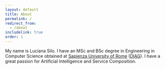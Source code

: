 ```yaml
---
layout: default 
title: About
permalink: /
redirect_from:
  - /about
includelink: true
order: 1
---
```


My name is Luciana Silo. 
I have an MSc and BSc degree in Engineering in Computer Science obtained at [Sapienza University of Rome](https://www.uniroma1.it/en/pagina-strutturale/home) ([DIAG](https://www.dis.uniroma1.it/en)).
I have a great passion for Artificial Intelligence and Service Composition.
